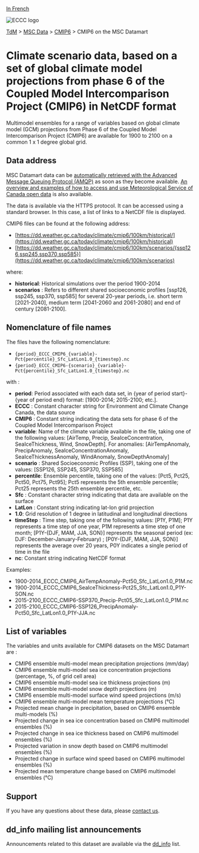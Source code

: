 [In French](readme_cmip6-datamart_fr.md)

![ECCC logo](../../img_eccc-logo.png)

[TdM](../../readme_en.md) > [MSC Data](../readme_en.md) > [CMIP6](readme_cmip6_en.md) > CMIP6 on the MSC Datamart

# Climate scenario data, based on a set of global climate model projections from phase 6 of the Coupled Model Intercomparison Project (CMIP6) in NetCDF format

Multimodel ensembles for a range of variables based on global climate model (GCM) projections from Phase 6 of the Coupled Model Intercomparison Project (CMIP6) are available for 1900 to 2100 on a common 1 x 1 degree global grid.

## Data address 

MSC Datamart data can be [automatically retrieved with the Advanced Message Queuing Protocol (AMQP)](../../msc-datamart/amqp_en.md) as soon as they become available. [An overview and examples of how to access and use Meteorological Service of Canada open data](../../usage/readme_en.md) is also available.

The data is available via the HTTPS protocol. It can be accessed using a standard browser. In this case, a list of links to a NetCDF file is displayed.

CMIP6 files can be found at the following address:

* [https://dd.weather.gc.ca/today/climate/cmip6/100km/historical/](https://dd.weather.gc.ca/today/climate/cmip6/100km/historical)
* [https://dd.weather.gc.ca/today/climate/cmip6/100km/scenarios/{ssp126,ssp245,ssp370,ssp585}](https://dd.weather.gc.ca/today/climate/cmip6/100km/scenarios)                                                         

where:

* __historical__: Historical simulations over the period 1900-2014
* __scenarios__ : Refers to different shared socioeconomic profiles [ssp126, ssp245, ssp370, ssp585] for several 20-year periods, i.e. short term [2021-2040], medium term [2041-2060 and 2061-2080] and end of century [2081-2100].

## Nomenclature of file names

The files have the following nomenclature:

* `{period}_ECCC_CMIP6_{variable}-Pct{percentile}_Sfc_LatLon1.0_{timestep}.nc`
* `{period}_ECCC_CMIP6-{scenario}_{variable}-Pct{percentile}_Sfc_LatLon1.0_{timestep}.nc`

with :

* __period__: Period associated with each data set, in {year of period start}-{year of period end} format: [1900-2014; 2015-2100; etc.].
* __ECCC__ : Constant character string for Environment and Climate Change Canada, the data source
* __CMIP6__ : Constant string indicating the data sets for phase 6 of the Coupled Model Intercomparison Project
* __variable__: Name of the climate variable available in the file, taking one of the following values: [AirTemp, Precip, SeaIceConcentration, SeaIceThickness, Wind, SnowDepth]. For anomalies: [AirTempAnomaly, PrecipAnomaly, SeaIceConcentrationAnomaly, SeaIceThicknessAnomaly, WindAnomaly, SnowDepthAnomaly]
* __scenario__ : Shared Socioeconomic Profiles (SSP), taking one of the values: [SSP126, SSP245, SSP370, SSP585]
* __percentile__: Ensemble percentile, taking one of the values: [Pct5, Pct25, Pct50, Pct75, Pct95]; Pct5 represents the 5th ensemble percentile; Pct25 represents the 25th ensemble percentile, etc.
* __Sfc__ : Constant character string indicating that data are available on the surface
* __LatLon__ : Constant string indicating lat-lon grid projection 
* __1.0__: Grid resolution of 1 degree in latitudinal and longitudinal directions
* __timeStep__ : Time step, taking one of the following values: [P1Y, P1M]; P1Y represents a time step of one year, P1M represents a time step of one month; [P1Y-{DJF, MAM, JJA, SON}] represents the seasonal period (ex: DJF: December-January-February) ; [P0Y-{DJF, MAM, JJA, SON}] represents the average over 20 years, P0Y indicates a single period of time in the file
* __nc__: Constant string indicating NetCDF format

Examples:

* 1900-2014_ECCC_CMIP6_AirTempAnomaly-Pct50_Sfc_LatLon1.0_P1M.nc
* 1900-2014_ECCC_CMIP6_SeaIceThickness-Pct25_Sfc_LatLon1.0_P1Y-SON.nc
* 2015-2100_ECCC_CMIP6-SSP370_Precip-Pct05_Sfc_LatLon1.0_P1M.nc
* 2015-2100_ECCC_CMIP6-SSP126_PrecipAnomaly-Pct50_Sfc_LatLon1.0_P1Y-JJA.nc

## List of variables

The variables and units available for CMIP6 datasets on the MSC Datamart are :

* CMIP6 ensemble multi-model mean precipitation projections (mm/day)
* CMIP6 ensemble multi-model sea ice concentration projections (percentage, %, of grid cell area)
* CMIP6 ensemble multi-model sea ice thickness projections (m)
* CMIP6 ensemble multi-model snow depth projections (m)
* CMIP6 ensemble multi-model surface wind speed projections (m/s)
* CMIP6 ensemble multi-model mean temperature projections (°C)
* Projected mean change in precipitation, based on CMIP6 ensemble multi-models (%)
* Projected change in sea ice concentration based on CMIP6 multimodel ensembles (%) 
* Projected change in sea ice thickness based on CMIP6 multimodel ensembles (%)
* Projected variation in snow depth based on CMIP6 multimodel ensembles (%)
* Projected change in surface wind speed based on CMIP6 multimodel ensembles (%)
* Projected mean temperature change based on CMIP6 multimodel ensembles (°C)

## Support

If you have any questions about these data, please [contact us](mailto:info.cccs-ccsc@canada.ca).

## dd_info mailing list announcements 

Announcements related to this dataset are available via the [dd_info](https://comm.collab.science.gc.ca/mailman3/postorius/lists/dd_info/) list.
